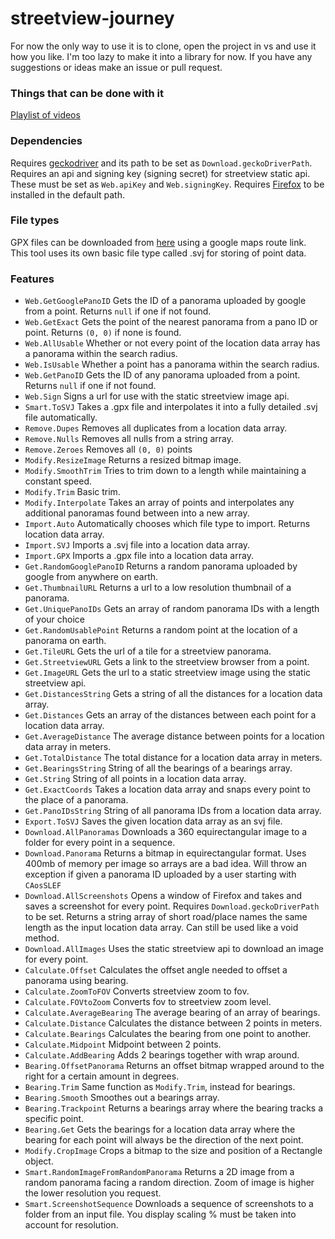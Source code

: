 # streetview-journey
For now the only way to use it is to clone, open the project in vs and use it how you like. I'm too lazy to make it into a library for now. If you have any suggestions or ideas make an issue or pull request.

### Things that can be done with it
[Playlist of videos](https://www.youtube.com/playlist?list=PL2gaTlKIJh0f7RqPazkAStxvLdSbFrrhy)

### Dependencies
Requires [geckodriver](https://github.com/mozilla/geckodriver/releases) and its path to be set as `Download.geckoDriverPath`. Requires an api and signing key (signing secret) for streetview static api. These must be set as `Web.apiKey` and `Web.signingKey`. Requires [Firefox](https://ninite.com/firefox/) to be installed in the default path.

### File types
GPX files can be downloaded from [here](https://mapstogpx.com/) using a google maps route link. This tool uses its own basic file type called .svj for storing of point data.

### Features
- `Web.GetGooglePanoID` Gets the ID of a panorama uploaded by google from a point. Returns `null` if one if not found.
- `Web.GetExact` Gets the point of the nearest panorama from a pano ID or point. Returns `(0, 0)` if none is found.
- `Web.AllUsable` Whether or not every point of the location data array has a panorama within the search radius.
- `Web.IsUsable` Whether a point has a panorama within the search radius.
- `Web.GetPanoID` Gets the ID of any panorama uploaded from a point. Returns `null` if one if not found.
- `Web.Sign` Signs a url for use with the static streetview image api.
- `Smart.ToSVJ` Takes a .gpx file and interpolates it into a fully detailed .svj file automatically.
- `Remove.Dupes` Removes all duplicates from a location data array.
- `Remove.Nulls` Removes all nulls from a string array.
- `Remove.Zeroes` Removes all `(0, 0)` points
- `Modify.ResizeImage` Returns a resized bitmap image.
- `Modify.SmoothTrim` Tries to trim down to a length while maintaining a constant speed.
- `Modify.Trim` Basic trim.
- `Modify.Interpolate` Takes an array of points and interpolates any additional panoramas found between into a new array.
- `Import.Auto` Automatically chooses which file type to import. Returns location data array.
- `Import.SVJ` Imports a .svj file into a location data array.
- `Import.GPX` Imports a .gpx file into a location data array.
- `Get.RandomGooglePanoID` Returns a random panorama uploaded by google from anywhere on earth.
- `Get.ThumbnailURL` Returns a url to a low resolution thumbnail of a panorama.
- `Get.UniquePanoIDs` Gets an array of random panorama IDs with a length of your choice
- `Get.RandomUsablePoint` Returns a random point at the location of a panorama on earth.
- `Get.TileURL` Gets the url of a tile for a streetview panorama.
- `Get.StreetviewURL` Gets a link to the streetview browser from a point.
- `Get.ImageURL` Gets the url to a static streetview image using the static streetview api.
- `Get.DistancesString` Gets a string of all the distances for a location data array.
- `Get.Distances` Gets an array of the distances between each point for a location data array.
- `Get.AverageDistance` The average distance between points for a location data array in meters.
- `Get.TotalDistance` The total distance for a location data array in meters.
- `Get.BearingsString` String of all the bearings of a bearings array.
- `Get.String` String of all points in a location data array.
- `Get.ExactCoords` Takes a location data array and snaps every point to the place of a panorama.
- `Get.PanoIDsString` String of all panorama IDs from a location data array.
- `Export.ToSVJ` Saves the given location data array as an svj file.
- `Download.AllPanoramas` Downloads a 360 equirectangular image to a folder for every point in a sequence.
- `Download.Panorama` Returns a bitmap in equirectangular format. Uses 400mb of memory per image so arrays are a bad idea. Will throw an exception if given a panorama ID uploaded by a user starting with `CAosSLEF`
- `Download.AllScreenshots` Opens a window of Firefox and takes and saves a screenshot for every point. Requires `Download.geckoDriverPath` to be set. Returns a string array of short road/place names the same length as the input location data array. Can still be used like a void method.
- `Download.AllImages` Uses the static streetview api to download an image for every point.
- `Calculate.Offset` Calculates the offset angle needed to offset a panorama using bearing.
- `Calculate.ZoomToFOV` Converts streetview zoom to fov.
- `Calculate.FOVtoZoom` Converts fov to streetview zoom level.
- `Calculate.AverageBearing` The average bearing of an array of bearings.
- `Calculate.Distance` Calculates the distance between 2 points in meters.
- `Calculate.Bearings` Calculates the bearing from one point to another.
- `Calculate.Midpoint` Midpoint between 2 points.
- `Calculate.AddBearing` Adds 2 bearings together with wrap around.
- `Bearing.OffsetPanorama` Returns an offset bitmap wrapped around to the right for a certain amount in degrees.
- `Bearing.Trim` Same function as `Modify.Trim`, instead for bearings.
- `Bearing.Smooth` Smoothes out a bearings array.
- `Bearing.Trackpoint` Returns a bearings array where the bearing tracks a specific point.
- `Bearing.Get` Gets the bearings for a location data array where the bearing for each point will always be the direction of the next point.
- `Modify.CropImage` Crops a bitmap to the size and position of a Rectangle object.
- `Smart.RandomImageFromRandomPanorama` Returns a 2D image from a random panorama facing a random direction. Zoom of image is higher the lower resolution you request.
- `Smart.ScreenshotSequence` Downloads a sequence of screenshots to a folder from an input file. You display scaling % must be taken into account for resolution.
